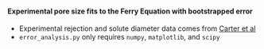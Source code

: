 #### Experimental pore size fits to the Ferry Equation with bootstrapped error
* Experimental rejection and solute diameter data comes from [Carter et al](https://doi.org/10.1021/cm302027s)
*  `error_analysis.py` only requires `numpy`, `matplotlib`, and `scipy`
